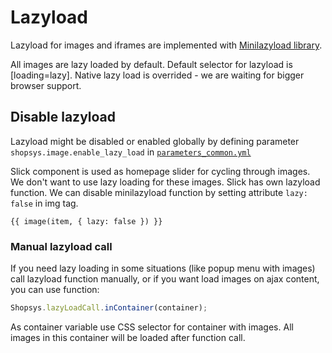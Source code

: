 # Lazyload
Lazyload for images and iframes are implemented with [Minilazyload library](https://www.npmjs.com/package/minilazyload).

All images are lazy loaded by default. Default selector for lazyload is [loading=lazy].
Native lazy load is overrided - we are waiting for bigger browser support.

## Disable lazyload
Lazyload might be disabled or enabled globally by defining parameter `shopsys.image.enable_lazy_load` in [`parameters_common.yml`](https://github.com/shopsys/shopsys/blob/8.1/project-base/app/config/parameters_common.yml)

Slick component is used as homepage slider for cycling through images. We don't want to use lazy loading for these images. Slick has own lazyload function. We can disable minilazyload function by setting attribute `lazy: false` in img tag.

```twig
{{ image(item, { lazy: false }) }}
```

### Manual lazyload call
If you need lazy loading in some situations (like popup menu with images) call lazyload function manually, or if you want load images on ajax content, you can use function:

```javascript
Shopsys.lazyLoadCall.inContainer(container);
```

As container variable use CSS selector for container with images. All images in this container will be loaded after function call.
